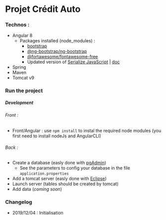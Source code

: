 # Projet Crédit Auto

### Technos :

- Angular 8
    - Packages installed (node_modules) : 
        - [bootstrap](https://www.npmjs.com/package/bootstrap)
        - [@ng-bootstrap/ng-bootstrap](https://www.npmjs.com/package/@ng-bootstrap/ng-bootstrap)
        - [@fortawesome/fontawesome-free](https://www.npmjs.com/package/@fortawesome/fontawesome-free)
        - Updated version of [Serialize JavaScript](https://www.npmjs.com/package/serialize-javascript) | [doc](https://github.com/streamlit/streamlit/issues/819)
- Spring
- Maven
- Tomcat v9


### Run the project

##### Development 

###### Front :
- Front/Angular : use `npm install` to instal the required node modules (you first need to install nodeJs and AngularCLI)


###### Back :
- Create a database (easly done with [pgAdmin](https://www.pgadmin.org/))
    - See the parameters to config your database in the file `application.properties`
- Add a tomcat server (easly done with [Eclipse](https://www.eclipse.org/downloads/packages/))
- Launch server (tables should be created by tomcat)
- Add data (_coming soon_)

### Changelog

* 2019/12/04 : Initialisation


